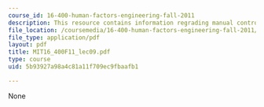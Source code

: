 ```yaml
---
course_id: 16-400-human-factors-engineering-fall-2011
description: This resource contains information regrading manual control I.
file_location: /coursemedia/16-400-human-factors-engineering-fall-2011/5b93927a98a4c81a11f709ec9fbaafb1_MIT16_400F11_lec09.pdf
file_type: application/pdf
layout: pdf
title: MIT16_400F11_lec09.pdf
type: course
uid: 5b93927a98a4c81a11f709ec9fbaafb1

---
```

None